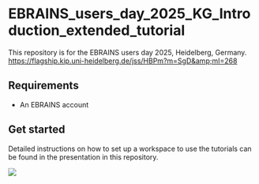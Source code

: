 # EBRAINS_users_day_2025_KG_Introduction_extended_tutorial
This repository is for the EBRAINS users day 2025, Heidelberg, Germany. https://flagship.kip.uni-heidelberg.de/jss/HBPm?m=SgD&amp;mI=268

## Requirements
- An EBRAINS account

## Get started
Detailed instructions on how to set up a workspace to use the tutorials can be found in the presentation in this repository.

[![](https://nest-simulator.org/TryItOnEBRAINS.png)](https://lab.ebrains.eu/hub/user-redirect/git-pull?repo=https%3A%2F%2Fgithub.com%2FAlixbonard%2FEBRAINS_users_day_2025_KG_Introduction_extended_tutorial%2Fblob%2Fmain%2F&urlpath=lab%2Ftree%2F%2FTutorial_EBRAINS_Knowledge_Graph_introductory.ipynb&branch=main)
